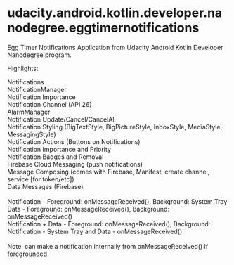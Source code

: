 # udacity.android.kotlin.developer.nanodegree.eggtimernotifications
Egg Timer Notifications Application from Udacity Android Kotlin Developer Nanodegree program.

Highlights:

Notifications\
NotificationManager\
Notification Importance\
Notification Channel (API 26)\
AlarmManager\
Notification Update/Cancel/CancelAll\
Notification Styling (BigTextStyle, BigPictureStyle, InboxStyle, MediaStyle, MessagingStyle)\
Notification Actions (Buttons on Notifications)\
Notification Importance and Priority\
Notification Badges and Removal\
Firebase Cloud Messaging (push notifications)\
Message Composing (comes with Firebase, Manifest, create channel, service [for token/etc])\
Data Messages (Firebase)\
\
Notification - Foreground: onMessageReceived(), Background: System Tray\
Data - Foreground: onMessageReceived(), Background: onMessageReceived()\
Notification + Data - Foreground: onMessageReceived(), Background: Notification - System Tray and Data - onMessageReceived()\
\
Note: can make a notification internally from onMessageReceived() if foregrounded